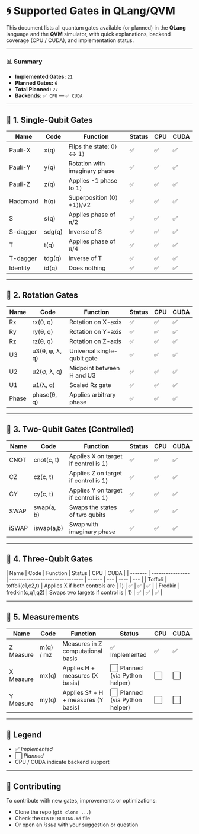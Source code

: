 # 🌀 Supported Gates in QLang/QVM

This document lists all quantum gates available (or planned) in the **QLang** language and the **QVM** simulator, with quick explanations, backend coverage (CPU / CUDA), and implementation status.

---

### 📊 **Summary**

- **Implemented Gates:** `21`
- **Planned Gates:** `6`
- **Total Planned:** `27`
- **Backends:** `✅ CPU` — `✅ CUDA`

---

## 🔹 1. Single-Qubit Gates

| Name     | Code   | Function                      | Status | CPU | CUDA |
| -------- | ------ | ----------------------------- | ------ | --- | ---- |
| Pauli-X  | x(q)   | Flips the state: 0⟩ ↔ 1⟩      | ✅     | ✅  | ✅   |
| Pauli-Y  | y(q)   | Rotation with imaginary phase | ✅     | ✅  | ✅   |
| Pauli-Z  | z(q)   | Applies -1 phase to 1⟩        | ✅     | ✅  | ✅   |
| Hadamard | h(q)   | Superposition (0⟩ +1⟩)/√2     | ✅     | ✅  | ✅   |
| S        | s(q)   | Applies phase of π/2          | ✅     | ✅  | ✅   |
| S-dagger | sdg(q) | Inverse of S                  | ✅     | ✅  | ✅   |
| T        | t(q)   | Applies phase of π/4          | ✅     | ✅  | ✅   |
| T-dagger | tdg(q) | Inverse of T                  | ✅     | ✅  | ✅   |
| Identity | id(q)  | Does nothing                  | ✅     | ✅  | ✅   |

---

## 🔸 2. Rotation Gates

| Name  | Code           | Function                    | Status | CPU | CUDA |
| ----- | -------------- | --------------------------- | ------ | --- | ---- |
| Rx    | rx(θ, q)       | Rotation on X-axis          | ✅     | ✅  | ✅   |
| Ry    | ry(θ, q)       | Rotation on Y-axis          | ✅     | ✅  | ✅   |
| Rz    | rz(θ, q)       | Rotation on Z-axis          | ✅     | ✅  | ✅   |
| U3    | u3(θ, φ, λ, q) | Universal single-qubit gate | ✅     | ✅  | ✅   |
| U2    | u2(φ, λ, q)    | Midpoint between H and U3   | ✅     | ✅  | ✅   |
| U1    | u1(λ, q)       | Scaled Rz gate              | ✅     | ✅  | ✅   |
| Phase | phase(θ, q)    | Applies arbitrary phase     | ✅     | ✅  | ✅   |

---

## 🔻 3. Two-Qubit Gates (Controlled)

| Name  | Code       | Function                             | Status | CPU | CUDA |
| ----- | ---------- | ------------------------------------ | ------ | --- | ---- |
| CNOT  | cnot(c, t) | Applies X on target if control is 1⟩ | ✅     | ✅  | ✅   |
| CZ    | cz(c, t)   | Applies Z on target if control is 1⟩ | ✅     | ✅  | ✅   |
| CY    | cy(c, t)   | Applies Y on target if control is 1⟩ | ✅     | ✅  | ✅   |
| SWAP  | swap(a, b) | Swaps the states of two qubits       | ✅     | ✅  | ✅   |
| iSWAP | iswap(a,b) | Swap with imaginary phase            | ✅     | ✅  | ✅   |

---

## 🔺 4. Three-Qubit Gates

| Name    | Code             | Function                        | Status | CPU | CUDA |
| ------- | ---------------- | ------------------------------- | ------ | --- | ---- | --- |
| Toffoli | toffoli(c1,c2,t) | Applies X if both controls are  | 1⟩     | ✅  | ✅   | ✅  |
| Fredkin | fredkin(c,q1,q2) | Swaps two targets if control is | 1⟩     | ✅  | ✅   | ✅  |

---

## 🎯 5. Measurements

| Name      | Code      | Function                            | Status                         | CPU | CUDA |
| --------- | --------- | ----------------------------------- | ------------------------------ | --- | ---- |
| Z Measure | m(q) / mz | Measures in Z computational basis   | ✅ Implemented                 | ✅  | ✅   |
| X Measure | mx(q)     | Applies H + measures (X basis)      | ⬜ Planned (via Python helper) | ⬜  | ⬜   |
| Y Measure | my(q)     | Applies S† + H + measures (Y basis) | ⬜ Planned (via Python helper) | ⬜  | ⬜   |

---

## 🧩 Legend

- ✅ _Implemented_
- ⬜ _Planned_
- CPU / CUDA indicate backend support

---

## 🤝 Contributing

To contribute with new gates, improvements or optimizations:

- Clone the repo (`git clone ...`)
- Check the `CONTRIBUTING.md` file
- Or open an _issue_ with your suggestion or question
